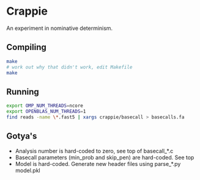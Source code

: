 # Crappie
An experiment in nominative determinism.

## Compiling
```bash
make
# work out why that didn't work, edit Makefile
make
```

## Running
```bash
export OMP_NUM_THREADS=ncore
export OPENBLAS_NUM_THREADS=1
find reads -name \*.fast5 | xargs crappie/basecall > basecalls.fa
```

## Gotya's
* Analysis number is hard-coded to zero, see top of basecall\_\*.c
* Basecall parameters (min\_prob and skip\_pen) are hard-coded. See top
* Model is hard-coded.  Generate new header files using parse\_\*.py model.pkl


